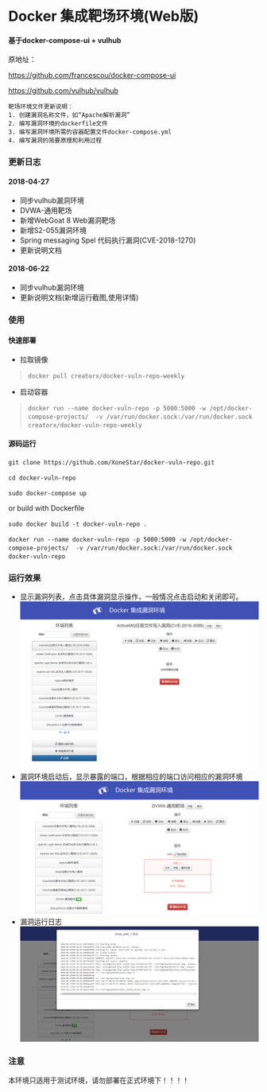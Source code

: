 # Docker 集成靶场环境(Web版)

#### 基于docker-compose-ui + vulhub
原地址：

https://github.com/francescou/docker-compose-ui

https://github.com/vulhub/vulhub

```
靶场环境文件更新说明：
1. 创建漏洞名称文件，如“Apache解析漏洞”
2. 编写漏洞环境的dockerfile文件
3. 编写漏洞环境所需的容器配置文件docker-compose.yml
4. 编写漏洞的简要原理和利用过程
```

### 更新日志
#### 2018-04-27
+ 同步vulhub漏洞环境
+ DVWA-通用靶场
+ 新增WebGoat 8 Web漏洞靶场
+ 新增S2-055漏洞环境
+ Spring messaging Spel 代码执行漏洞(CVE-2018-1270)
+ 更新说明文档

#### 2018-06-22
+ 同步vulhub漏洞环境
+ 更新说明文档(新增运行截图,使用详情)


### 使用
#### 快速部署
* 拉取镜像
> `docker pull creatorx/docker-vuln-repo-weekly`

* 启动容器
> `docker run --name docker-vuln-repo -p 5000:5000 -w /opt/docker-compose-projects/ 
-v /var/run/docker.sock:/var/run/docker.sock creatorx/docker-vuln-repo-weekly`

#### 源码运行
`git clone https://github.com/XoneStar/docker-vuln-repo.git`

`cd docker-vuln-repo`

`sudo docker-compose up`

or build with Dockerfile

`sudo docker build -t docker-vuln-repo .`

`docker run --name docker-vuln-repo -p 5000:5000 -w /opt/docker-compose-projects/ 
-v /var/run/docker.sock:/var/run/docker.sock docker-vuln-repo`

### 运行效果
* 显示漏洞列表，点击具体漏洞显示操作，一般情况点击启动和关闭即可。
![](screenshots/2.png)
* 漏洞环境启动后，显示暴露的端口，根据相应的端口访问相应的漏洞环境
![](screenshots/3.png)
* 漏洞运行日志
![](screenshots/4.png)

### 注意
本环境只适用于测试环境，请勿部署在正式环境下！！！！